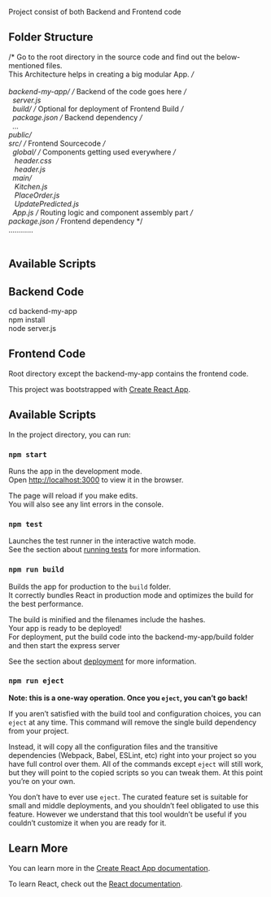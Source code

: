 Project consist of both Backend and Frontend code

## Folder Structure 
/*
Go to the root directory in the source code and find out the below-mentioned files. <br> This Architecture helps in creating a big modular App.
*/
<br>
<br>
backend-my-app/ /* Backend of the code goes here */ <br>
&nbsp; server.js<br>
&nbsp; build/      /* Optional for deployment of Frontend Build */ <br>
&nbsp; package.json /* Backend dependency */<br>
&nbsp; ...<br>
public/<br>
src/  /*      Frontend Sourcecode      */<br>
&nbsp; global/      /*   Components getting used everywhere   */<br>
&nbsp;&nbsp;  header.css<br>
&nbsp;&nbsp;  header.js     <br>
&nbsp; main/              <br>
&nbsp;&nbsp;  Kitchen.js<br>
&nbsp;&nbsp;  PlaceOrder.js<br>
&nbsp;&nbsp;  UpdatePredicted.js<br>
&nbsp; App.js   /* Routing logic and component assembly part */<br>
package.json /* Frontend dependency */ <br>
 ............<br>
<br>
## Available Scripts

## Backend Code
cd backend-my-app <br>
npm install<br>
node server.js<br>


## Frontend Code

Root directory except the backend-my-app contains the frontend code.

This project was bootstrapped with [Create React App](https://github.com/facebook/create-react-app).

## Available Scripts

In the project directory, you can run:

### `npm start`

Runs the app in the development mode.<br>
Open [http://localhost:3000](http://localhost:3000) to view it in the browser.

The page will reload if you make edits.<br>
You will also see any lint errors in the console.

### `npm test`

Launches the test runner in the interactive watch mode.<br>
See the section about [running tests](https://facebook.github.io/create-react-app/docs/running-tests) for more information.

### `npm run build`

Builds the app for production to the `build` folder.<br>
It correctly bundles React in production mode and optimizes the build for the best performance.

The build is minified and the filenames include the hashes.<br>
Your app is ready to be deployed!
<br> For deployment, put the build code into the backend-my-app/build folder <br> and then start the express server



See the section about [deployment](https://facebook.github.io/create-react-app/docs/deployment) for more information.

### `npm run eject`

**Note: this is a one-way operation. Once you `eject`, you can’t go back!**

If you aren’t satisfied with the build tool and configuration choices, you can `eject` at any time. This command will remove the single build dependency from your project.

Instead, it will copy all the configuration files and the transitive dependencies (Webpack, Babel, ESLint, etc) right into your project so you have full control over them. All of the commands except `eject` will still work, but they will point to the copied scripts so you can tweak them. At this point you’re on your own.

You don’t have to ever use `eject`. The curated feature set is suitable for small and middle deployments, and you shouldn’t feel obligated to use this feature. However we understand that this tool wouldn’t be useful if you couldn’t customize it when you are ready for it.

## Learn More

You can learn more in the [Create React App documentation](https://facebook.github.io/create-react-app/docs/getting-started).

To learn React, check out the [React documentation](https://reactjs.org/).

